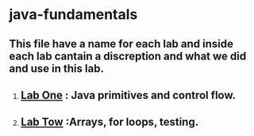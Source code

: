 # java-fundamentals
## This file have a name for each lab and inside each lab cantain a discreption and what we did and use in this lab.

1. ## [Lab One](basics/README.md) :  Java primitives and control flow.

2. ## [Lab Tow](basiclibrary/README.md) :Arrays, for loops, testing.